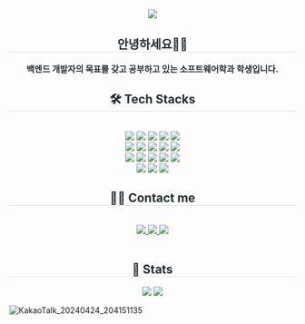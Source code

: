 <div align= "center">
    <img src="https://capsule-render.vercel.app/api?type=waving&color=0:5945bf,100:160665&height=180&text=Kyung%20Min's%20Git%20hub&animation=&fontColor=ffffff&fontSize=40" />
    </div>
    <div align= "center"> 
    <h2 style="border-bottom: 1px solid #d8dee4; color: #282d33;"> 안녕하세요🙇‍♂️ </h2>  
    <div style="font-weight: 700; font-size: 15px; text-align: center; color: #282d33;"> 백엔드 개발자의 목표를 갖고 공부하고 있는 소프트웨어학과 학생입니다.  </div> 
    </div>
    <div align= "center">
    <h2 style="border-bottom: 1px solid #d8dee4; color: #282d33;"> 🛠️ Tech Stacks </h2> <br> 
    <div style="margin: 0 auto; text-align: center;" align= "center"> <img src="https://img.shields.io/badge/Java-007396?style=plastic&logo=Java&logoColor=white">
          <img src="https://img.shields.io/badge/Spring-6DB33F?style=plastic&logo=Spring&logoColor=white">
          <img src="https://img.shields.io/badge/Spring Boot-6DB33F?style=plastic&logo=Spring Boot&logoColor=white">
          <img src="https://img.shields.io/badge/MySQL-4479A1?style=plastic&logo=MySQL&logoColor=white">
          <img src="https://img.shields.io/badge/Linux-FCC624?style=plastic&logo=Linux&logoColor=white">
          <br/><img src="https://img.shields.io/badge/Firebase-FFCA28?style=plastic&logo=Firebase&logoColor=white">
          <img src="https://img.shields.io/badge/HTML5-E34F26?style=plastic&logo=HTML5&logoColor=white">
          <img src="https://img.shields.io/badge/Javascript-F7DF1E?style=plastic&logo=Javascript&logoColor=white">
          <img src="https://img.shields.io/badge/CSS3-1572B6?style=plastic&logo=CSS3&logoColor=white">
          <img src="https://img.shields.io/badge/Amazon S3-569A31?style=plastic&logo=Amazon S3&logoColor=white">
          <br/><img src="https://img.shields.io/badge/Amazon AWS-232F3E?style=plastic&logo=Amazon AWS&logoColor=white">
          <img src="https://img.shields.io/badge/Docker-2496ED?style=plastic&logo=Docker&logoColor=white">
          <img src="https://img.shields.io/badge/Git-F05032?style=plastic&logo=Git&logoColor=white">
          <img src="https://img.shields.io/badge/Github-181717?style=plastic&logo=Github&logoColor=white">
          <img src="https://img.shields.io/badge/Figma-F24E1E?style=plastic&logo=Figma&logoColor=white">
          <br/><img src="https://img.shields.io/badge/Slack-4A154B?style=plastic&logo=Slack&logoColor=white">
          <img src="https://img.shields.io/badge/Notion-000000?style=plastic&logo=Notion&logoColor=white">
          <img src="https://img.shields.io/badge/Trello-0052CC?style=plastic&logo=Trello&logoColor=white">
          </div>
    </div>
    <div align= "center">
    <h2 style="border-bottom: 1px solid #d8dee4; color: #282d33;"> 🧑‍💻 Contact me </h2> <br> 
    <div align= "center"> <a href=https://velog.io/@gminnimk/posts> <img src="https://img.shields.io/badge/Velog-20C997?style=plastic&logo=Velog&logoColor=white&link=https://velog.io/@gminnimk/posts"> </a>
         <a href=https://www.notion.so/09-25-0646cec2bdf643b6a6cdfe77bfe75b10> <img src="https://img.shields.io/badge/Notion-000000?style=plastic&logo=Notion&logoColor=white&link=https://www.notion.so/09-25-0646cec2bdf643b6a6cdfe77bfe75b10"> </a>
         <a href=mailto:tvt1245@gmail.com> <img src="https://img.shields.io/badge/Gmail-EA4335?style=plastic&logo=Gmail&logoColor=white&link=mailto:tvt1245@gmail.com"> </a>
          </div>  <br> 
    <div align= "center">  </div> 
    </div>
    <div align= "center"> 
    <h2 style="border-bottom: 1px solid #d8dee4; color: #282d33;"> 🏅 Stats </h2> <div align= "center"> <img src="https://github-readme-stats.vercel.app/api?username=gminnimk&bg_color=180,43459d,00000000&title_color=ffffff&text_color=ffffff"
         /> <img src="https://github-readme-stats.vercel.app/api/top-langs/?username=gminnimk&layout=compact&bg_color=180,43459d,00000000&title_color=ffffff&text_color=ffffff"
           /> </div> 
    </div>


![KakaoTalk_20240424_204151135](https://github.com/user-attachments/assets/a52dbbb0-4dfa-4fbf-8157-8d9cc18a45a3)
    
